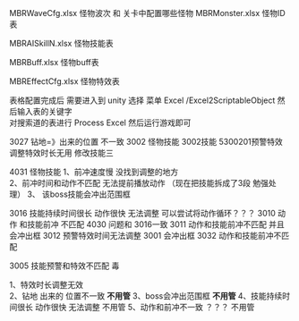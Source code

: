 MBRWaveCfg.xlsx
怪物波次  和  关卡中配置哪些怪物 
MBRMonster.xlsx
怪物ID表

MBRAISkillN.xlsx
怪物技能表

MBRBuff.xlsx
怪物buff表

MBREffectCfg.xlsx
怪物特效表

表格配置完成后 需要进入到 unity 
选择 菜单 Excel /Excel2ScriptableObject
然后输入表的关键字  
对搜索道的表进行
Process Excel
然后运行游戏即可



3027  钻地=》出来的位置 不一致
3002 怪物技能 3002技能 5300201预警特效 调整特效时长无用
 修改技能三

4031  怪物技能 
1、前冲速度慢 没找到调整的地方    
2、前冲时间和动作不匹配 无法提前播放动作  （现在把技能拆成了3段 勉强处理）
3、 该boss技能会冲出范围框

3016 技能持续时间很长  动作很快 无法调整 可以尝试将动作循环？？？
3010 动作 和技能前冲 不匹配
4030 问题和 3016一致
3011 动作和技能前冲不匹配 并且会冲出框
3012  预警特效时间无法调整
3001 会冲出框
3032 动作和技能前冲不匹配


3005 技能预警和特效不匹配 毒


1、特效时长调整无效                                              
2、钻地 出来的 位置不一致                                    **不用管**
3、boss会冲出范围框                                             **不用管**
4、技能持续时间很长 动作很快 无法调整             不用管
5、动作和前冲不一致 ？？？                                 不用管
